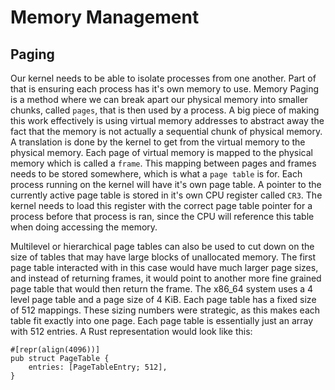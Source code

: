 # Memory Management

## Paging

Our kernel needs to be able to isolate processes from one another. Part of that is ensuring each process has it's own memory to use. Memory Paging is a method where we can break apart our physical memory into smaller chunks, called `pages`, that is then used by a process. A big piece of making this work effectively is using virtual memory addresses to abstract away the fact that the memory is not actually a sequential chunk of physical memory. A translation is done by the kernel to get from the virtual memory to the physical memory. Each page of virtual memory is mapped to the physical memory which is called a `frame`. This mapping between pages and frames needs to be stored somewhere, which is what a `page table` is for. Each process running on the kernel will have it's own page table. A pointer to the currently active page table is stored in it's own CPU register called `CR3`. The kernel needs to load this register with the correct page table pointer for a process before that process is ran, since the CPU will reference this table when doing accessing the memory. 

Multilevel or hierarchical page tables can also be used to cut down on the size of tables that may have large blocks of unallocated memory. The first page table interacted with in this case would have much larger page sizes, and instead of returning frames, it would point to another more fine grained page table that would then return the frame. The x86_64 system uses a 4 level page table and a page size of 4 KiB. Each page table has a fixed size of 512 mappings. These sizing numbers were strategic, as this makes each table fit exactly into one page. Each page table is essentially just an array with 512 entries. A Rust representation would look like this:

    #[repr(align(4096))]
    pub struct PageTable {
        entries: [PageTableEntry; 512],
    }

